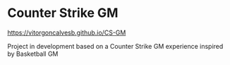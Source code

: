 # Counter Strike GM

https://vitorgoncalvesb.github.io/CS-GM

Project in development based on a Counter Strike GM experience inspired by Basketball GM





